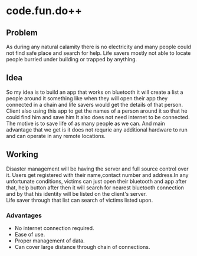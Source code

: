 # code.fun.do++ 

## Problem 
As during any natural calamity there is no electricity and many people could not find safe place and search for help.
Life savers mostly not able to locate people burried under building or trapped by anything. <br />
## Idea 
So my idea is to build an app that works on bluetooth it will create a list a people around it something like when they will open their app they connected in a chain and life savers would get the details of that person.<br />
Client also using this app to get the names of a person around it so that he could find him and save him
It also does not need internet to be connected.<br />
The motive is to save life of as many people as we can. And main advantage that we get is it does not requrie any additional hardware to run and can operate in any remote locations.
## Working 
Disaster management will be having the server and full source control over it. Users get registered with their name,contact number and address.In any unfortunate conditions, victims can just open their bluetooth and app after that, help button after then it will search for nearest bluetooth connection and by that his identity will be listed on the client's server. <br />
Life saver through that list can search of victims listed upon. <br />
### Advantages
 -  No internet connection required.
 -  Ease of use.
 -  Proper management of data.
 -  Can cover large distance through chain of connections.
